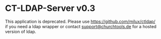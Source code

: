 # CT-LDAP-Server v0.3

This application is deprecated. Please use https://github.com/milux/ctldap/ if you need a ldap wrapper or contact support@churchtools.de for a hosted version of ldap.
